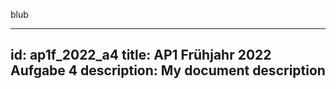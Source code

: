 blub

---
id: ap1f_2022_a4
title: AP1 Frühjahr 2022 Aufgabe 4
description: My document description
---
